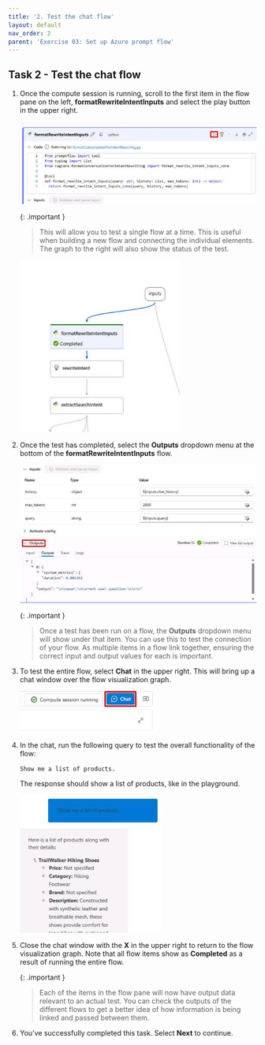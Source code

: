 ```yaml
---
title: '2. Test the chat flow'
layout: default
nav_order: 2
parent: 'Exercise 03: Set up Azure prompt flow'
---
```


## Task 2 - Test the chat flow

1. Once the compute session is running, scroll to the first item in the flow pane on the left, **formatRewriteIntentInputs** and select the play button in the upper right.

    ![ih0o9rxr.jpg](../media/ih0o9rxr.jpg)

    {: .important }
    > This will allow you to test a single flow at a time. This is useful when building a new flow and connecting the individual elements. The graph to the right will also show the status of the test.

    ![umsqr1h3.jpg](../media/umsqr1h3.jpg)

1. Once the test has completed, select the **Outputs** dropdown menu at the bottom of the **formatRewriteIntentInputs** flow.

    ![iqfsu1or.jpg](../media/iqfsu1or.jpg)

    {: .important }
    > Once a test has been run on a flow, the **Outputs** dropdown menu will show under that item. You can use this to test the connection of your flow. As multiple items in a flow link together, ensuring the correct input and output values for each is important. 

1. To test the entire flow, select **Chat**  in the upper right. This will bring up a chat window over the flow visualization graph.

    ![ki6h9yrl.jpg](../media/ki6h9yrl.jpg)

1. In the chat, run the following query to test the overall functionality of the flow:

    ```
    Show me a list of products.
    ```

    The response should show a list of products, like in the playground. 

    ![ebimpg7q.jpg](../media/ebimpg7q.jpg)

1. Close the chat window with the **X** in the upper right to return to the flow visualization graph. Note that all flow items show as **Completed** as a result of running the entire flow.

    {: .important }
    > Each of the items in the flow pane will now have output data relevant to an actual test. You can check the outputs of the different flows to get a better idea of how information is being linked and passed between them.

1. You’ve successfully completed this task. Select **Next** to continue. 